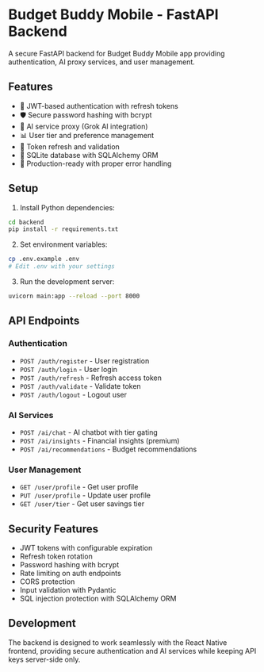 # Budget Buddy Mobile - FastAPI Backend

A secure FastAPI backend for Budget Buddy Mobile app providing authentication, AI proxy services, and user management.

## Features

- 🔐 JWT-based authentication with refresh tokens
- 🛡️ Secure password hashing with bcrypt
- 🤖 AI service proxy (Grok AI integration)
- 📊 User tier and preference management
- 🔄 Token refresh and validation
- 💾 SQLite database with SQLAlchemy ORM
- 🚀 Production-ready with proper error handling

## Setup

1. Install Python dependencies:
```bash
cd backend
pip install -r requirements.txt
```

2. Set environment variables:
```bash
cp .env.example .env
# Edit .env with your settings
```

3. Run the development server:
```bash
uvicorn main:app --reload --port 8000
```

## API Endpoints

### Authentication
- `POST /auth/register` - User registration
- `POST /auth/login` - User login
- `POST /auth/refresh` - Refresh access token
- `POST /auth/validate` - Validate token
- `POST /auth/logout` - Logout user

### AI Services
- `POST /ai/chat` - AI chatbot with tier gating
- `POST /ai/insights` - Financial insights (premium)
- `POST /ai/recommendations` - Budget recommendations

### User Management
- `GET /user/profile` - Get user profile
- `PUT /user/profile` - Update user profile
- `GET /user/tier` - Get user savings tier

## Security Features

- JWT tokens with configurable expiration
- Refresh token rotation
- Password hashing with bcrypt
- Rate limiting on auth endpoints
- CORS protection
- Input validation with Pydantic
- SQL injection protection with SQLAlchemy ORM

## Development

The backend is designed to work seamlessly with the React Native frontend, providing secure authentication and AI services while keeping API keys server-side only.